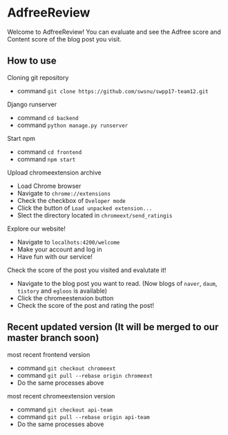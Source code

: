 # AdfreeReview

Welcome to AdfreeReview!
You can evaluate and see the Adfree score and Content score of the blog post you visit.

## How to use

Cloning git repository
- command `git clone https://github.com/swsnu/swpp17-team12.git`

Django runserver
- command `cd backend`
- command `python manage.py runserver`

Start npm
- command `cd frontend`
- command `npm start`

Upload chromeextension archive
- Load Chrome browser
- Navigate to `chrome://extensions`
- Check the checkbox of `Dveloper mode`
- Click the button of `Load unpacked extension...`
- Slect the directory located in `chromeext/send_ratingis`

Explore our website!
- Navigate to `localhots:4200/welcome`
- Make your account and log in
- Have fun with our service!

Check the score of the post you visited and evalutate it!
- Navigate to the blog post you want to read. (Now blogs of `naver`, `daum`, `tistory` and `egloos` is available)
- Click the chromeestenxion button
- Check the score of the post and rating the post!

## Recent updated version (It will be merged to our master branch soon)

most recent frontend version
- command `git checkout chromeext`
- command `git pull --rebase origin chromeext`
- Do the same processes above

most recent chromeextension version
- command `git checkout api-team`
- command `git pull --rebase origin api-team`
- Do the same processes above
